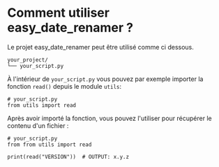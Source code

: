 
# Comment utiliser easy_date_renamer ?

Le projet easy_date_renamer peut être utilisé comme ci dessous.

    your_project/
    └── your_script.py

À l'intérieur de `your_script.py` vous pouvez par exemple importer la
fonction `read()` depuis le module `utils`:

    # your_script.py
    from utils import read

Après avoir importé la fonction, vous pouvez l'utiliser
pour récupérer le contenu d'un fichier :

    # your_script.py
    from from utils import read

    print(read("VERSION"))  # OUTPUT: x.y.z
